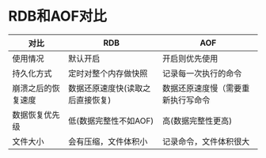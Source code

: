 # RDB和AOF对比

| 对比        | RDB               | AOF               |
|-----------|-------------------|-------------------|
| 使用情况      | 默认开启              | 开启则优先使用           |
| 持久化方式     | 定时对整个内存做快照        | 记录每一次执行的命令        |
| 崩溃之后的恢复速度 | 数据还原速度快(读取之后直接恢复) | 数据还原速度慢（需要重新执行写命令 |
| 数据恢复优先级   | 低(数据完整性不如AOF)     | 高(数据完整性更高)        |
| 文件大小      | 会有压缩，文件体积小        | 记录命令，文件体积很大       |